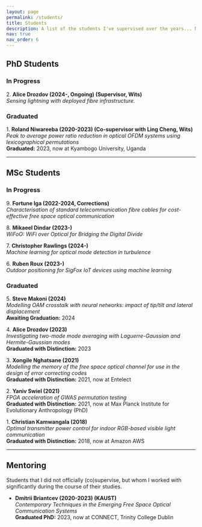 ```yaml
---
layout: page
permalink: /students/
title: Students
description: A list of the students I've supervised over the years... Note that in South Africa, MSc's and PhD's are often done without coursework, and are pure research.
nav: true
nav_order: 6
---
```


## PhD Students 

### In Progress
2\. **Alice Drozdov (2024-, Ongoing) (Supervisor, Wits)**  
  *Sensing lightning with deployed fibre infrastructure.*

### Graduated
1\. **Roland Niwareeba (2020-2023) (Co-supervisor with Ling Cheng, Wits)**  
  *Peak to average power ratio reduction in optical OFDM systems using lexicographical permutations*  
  **Graduated:** 2023, now at Kyambogo University, Uganda

---

## MSc Students

### In Progress
9\. **Fortune Iga (2022-2024, Corrections)**  
  *Characterisation of standard telecommunication fibre cables for cost-effective free space optical communication*

8\. **Mikaeel Dindar (2023-)**  
  *WiFoO: WiFi over Optical for Bridging the Digital Divide*

7\. **Christopher Rawlings (2024-)**  
  *Machine learning for optical mode detection in turbulence*

6\. **Ruben Roux (2023-)**  
  *Outdoor positioning for SigFox IoT devices using machine learning*


### Graduated
5\. **Steve Makoni (2024)**  
   *Modelling OAM crosstalk with neural networks: impact of tip/tilt and lateral displacement*  
   **Awaiting Graduation:** 2024
  
4\. **Alice Drozdov (2023)**  
   *Investigating two-mode mode averaging with Laguerre-Gaussian and Hermite-Gaussian modes*  
   **Graduated with Distinction:** 2023

3\. **Xongile Nghatsane (2021)**  
   *Modelling the memory of the free space optical channel for use in the design of error correcting codes*  
   **Graduated with Distinction:** 2021, now at Entelect

2\. **Yaniv Swiel (2021)**  
   *FPGA acceleration of GWAS permutation testing*  
   **Graduated with Distinction:** 2021, now at Max Planck Institute for Evolutionary Anthropology (PhD)

1\. **Christian Kamwangala (2018)**  
   *Optimal transmitter power control for indoor RGB-based visible light communication*  
   **Graduated with Distinction:** 2018, now at Amazon AWS

---

## Mentoring

Students that I did not officially (co)supervise, but whom I worked with significantly during the course of their studies.

- **Dmitrii Briantcev (2020-2023) (KAUST)**  
  *Contemporary Techniques in the Emerging Free Space Optical Communication Systems*  
  **Graduated PhD:** 2023, now at CONNECT, Trinity College Dublin
